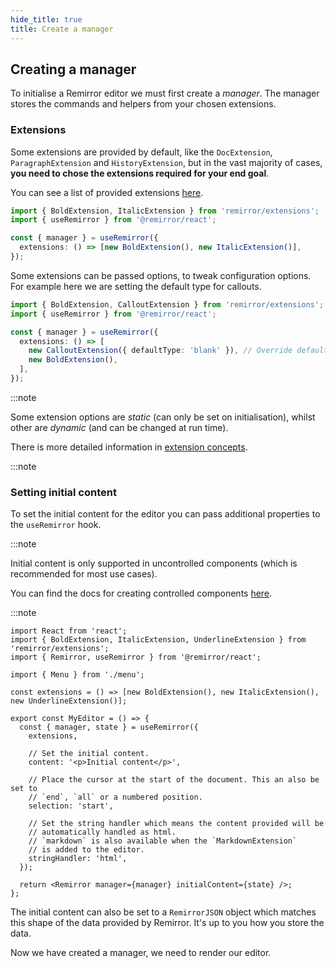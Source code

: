 ```yaml
---
hide_title: true
title: Create a manager
---
```


## Creating a manager

To initialise a Remirror editor we must first create a _manager_. The manager stores the commands and helpers from your chosen extensions.

### Extensions

Some extensions are provided by default, like the `DocExtension`, `ParagraphExtension` and `HistoryExtension`, but in the vast majority of cases, **you need to chose the extensions required for your end goal**.

You can see a list of provided extensions [here](/docs/extensions/index).

```ts
import { BoldExtension, ItalicExtension } from 'remirror/extensions';
import { useRemirror } from '@remirror/react';

const { manager } = useRemirror({
  extensions: () => [new BoldExtension(), new ItalicExtension()],
});
```

Some extensions can be passed options, to tweak configuration options. For example here we are setting the default type for callouts.

```ts
import { BoldExtension, CalloutExtension } from 'remirror/extensions';
import { useRemirror } from '@remirror/react';

const { manager } = useRemirror({
  extensions: () => [
    new CalloutExtension({ defaultType: 'blank' }), // Override defaultType: 'info'
    new BoldExtension(),
  ],
});
```

:::note

Some extension options are _static_ (can only be set on initialisation), whilst other are _dynamic_ (and can be changed at run time).

There is more detailed information in [extension concepts](../concepts/extension.md#options).

:::note

### Setting initial content

To set the initial content for the editor you can pass additional properties to the `useRemirror` hook.

:::note

Initial content is only supported in uncontrolled components (which is recommended for most use cases).

You can find the docs for creating controlled components [here](../react/controlled.md).

:::note

```tsx
import React from 'react';
import { BoldExtension, ItalicExtension, UnderlineExtension } from 'remirror/extensions';
import { Remirror, useRemirror } from '@remirror/react';

import { Menu } from './menu';

const extensions = () => [new BoldExtension(), new ItalicExtension(), new UnderlineExtension()];

export const MyEditor = () => {
  const { manager, state } = useRemirror({
    extensions,

    // Set the initial content.
    content: '<p>Initial content</p>',

    // Place the cursor at the start of the document. This an also be set to
    // `end`, `all` or a numbered position.
    selection: 'start',

    // Set the string handler which means the content provided will be
    // automatically handled as html.
    // `markdown` is also available when the `MarkdownExtension`
    // is added to the editor.
    stringHandler: 'html',
  });

  return <Remirror manager={manager} initialContent={state} />;
};
```

The initial content can also be set to a `RemirrorJSON` object which matches this shape of the data provided by Remirror. It's up to you how you store the data.

Now we have created a manager, we need to render our editor.
